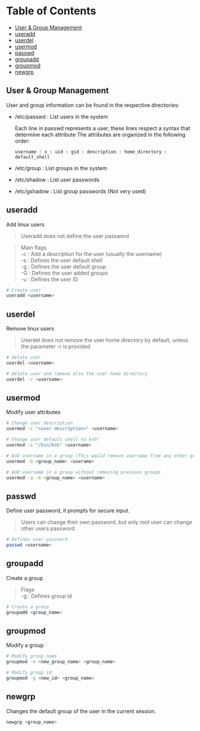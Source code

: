 # Table of Contents

- [User & Group Management](#user--group-management)
- [useradd](#useradd)
- [userdel](#userdel)
- [usermod](#usermod)
- [passwd](#passwd)
- [groupadd](#groupadd)
- [groupmod](#groupmod)
- [newgrp](#newgrp)

## User & Group Management

User and group information can be found in the respective directories:

- /etc/passwd : List users in the system

    Each line in passwd represents a user, these lines respect a syntax that determine each attribute
    The attributes are organized in the following order:  
    ```
    username : x : uid : gid : description : home_directory : default_shell
    ```

- /etc/group : List groups in the system
- /etc/shadow : List user passwords
- /etc/gshadow : List group passwords (Not very used)


## useradd

Add linux users
> Useradd does not define the user password

> Main flags  
    -c : Add a description for the user (usually the username)  
    -s : Defines the user default shell  
    -g : Defines the user default group  
    -G : Defines the user added groups  
    -u : Defines the user ID

```bash
# Create user
useradd <username>
```

## userdel

Remove linux users
> Userdel does not remove the user home directory by default, unless the parameter -r is provided.

```bash
# delete user
userdel <username>

# delete user and remove also the user home directory
userdel -r <username>
```

## usermod

Modify user attributes

```bash
# Change user description
usermod -c "<user description>" <username>

# Change user default shell to ksh"
usermod -s "/bin/ksh" <username>

# Add username in a group (This would remove username from any other group except for the default group)
usermod -G <group_name> <userame>

# Add username in a group without removing previous groups
usermod -a -G <group_name> <username>
```

## passwd

Define user password, it prompts for secure input.
> Users can change their own password, but only root user can change other users password.

```bash
# Defines user password
passwd <username>
```

## groupadd

Create a group

> Flags  
-g : Defines group id

```bash
# Create a group
groupadd <group_name>
```

## groupmod

Modify a group

```bash
# Modify group name
groupmod -n <new_group_name> <group_name>

# Modify group id
groupmod -g <new_id> <group_name>
```

## newgrp

Changes the default group of the user in the current session.

```bash
newgrp <group_name>
```